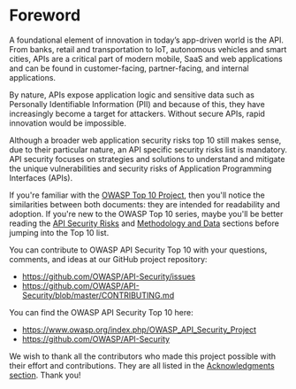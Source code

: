 Foreword
========

A foundational element of innovation in today’s app-driven world is the API.
From banks, retail and transportation to IoT, autonomous vehicles and smart
cities, APIs are a critical part of modern mobile, SaaS and web applications and
can be found in customer-facing, partner-facing, and internal applications.

By nature, APIs expose application logic and sensitive data such as Personally
Identifiable Information (PII) and because of this, they have increasingly
become a target for attackers. Without secure APIs, rapid innovation would be
impossible.

Although a broader web application security risks top 10 still makes sense, due
to their particular nature, an API specific security risks list is mandatory.
API security focuses on strategies and solutions to understand and mitigate the
unique vulnerabilities and security risks of Application Programming Interfaces
(APIs).

If you're familiar with the [OWASP Top 10 Project][1], then you'll notice the
similarities between both documents: they are intended for readability and
adoption. If you're new to the OWASP Top 10 series, maybe you'll be better
reading the [API Security Risks][2] and [Methodology and Data][3] sections
before jumping into the Top 10 list.

You can contribute to OWASP API Security Top 10 with your questions, comments,
and ideas at our GitHub project repository:

* https://github.com/OWASP/API-Security/issues
* https://github.com/OWASP/API-Security/blob/master/CONTRIBUTING.md

You can find the OWASP API Security Top 10 here:

* https://www.owasp.org/index.php/OWASP_API_Security_Project
* https://github.com/OWASP/API-Security

We wish to thank all the contributors who made this project possible with their
effort and contributions. They are all listed in the [Acknowledgments
section][4]. Thank you!

[1]: https://www.owasp.org/index.php/Category:OWASP_Top_Ten_Project
[2]: ./0x10-api-security-risks.md
[3]: ./0xd0-about-data.md
[4]: ./0xd1-acknowledgments.md
